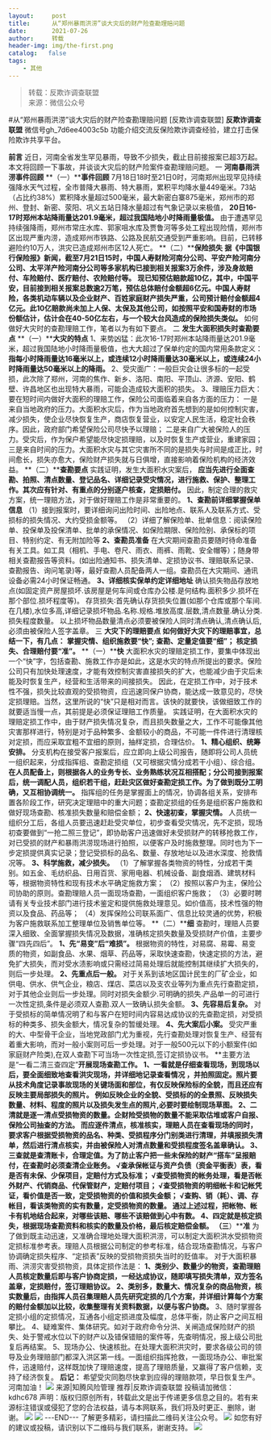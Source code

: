 ```yaml
---
layout:     post
title:      从“郑州暴雨洪涝”谈大灾后的财产险查勘理赔问题
date:       2021-07-26
author:     转载
header-img: img/the-first.png
catalog:   false
tags:
    - 其他
---
```


<blockquote><p>转载：反欺诈调查联盟<br>
来源：微信公众号</p></blockquote>

#从“郑州暴雨洪涝”谈大灾后的财产险查勘理赔问题
[反欺诈调查联盟]
**反欺诈调查联盟**
微信号gh_7d6ee4003c5b
功能介绍交流反保险欺诈调查经验，建立打击保险欺诈共享平台。

**前言**
近日，河南全省发生罕见暴雨，导致不少损失，截止目前接报案已超3万起。本文将回顾一下事故，并谈谈大灾后的财产险案件查勘理赔问题。
一
**河南暴雨洪涝事件回顾**
**（一）****事件回顾**
7月18日18时至21日0时，河南郑州出现罕见持续强降水天气过程，全市普降大暴雨、特大暴雨，累积平均降水量449毫米。73站（占比约38%）累积降水量超过500毫米，最大新密白寨875毫米，郑州市的郑州、登封、新密、荥阳、巩义五站日降水量超过有气象记录以来极值，
**20日16-17时郑州本站降雨量达201.9毫米，超过我国陆地小时降雨量极值。**
由于遭遇罕见持续强降雨，郑州市常庄水库、郭家咀水库及贾鲁河等多处工程出现险情，郑州市区出现严重内涝，造成郑州市铁路、公路及民航交通受到严重影响。目前，已转移避险约10万人，洪灾已造成郑州市区12人死亡。
**（二）****保险损失**
**据《中国银行保险报》新闻，截至7月21日15时，中国人寿财险河南分公司、平安产险河南分公司、太平洋产险河南分公司等多家机构已接到相关报案3万余件，涉及身故赔付、车险赔付、医疗赔付、农险赔付等。**
**现已知预估赔款超10亿，其中，中国平安，目前接到相关报案总数逾2万笔，预估总体赔付金额超6亿元。中国人寿财险，各类机动车辆以及企业财产、百姓家庭财产损失严重，公司预计赔付金额超4亿元。此10亿赔款尚未加上人保、太保及其他公司，如按照平安和国寿财的市场份额估计，估计会在40-50亿左右，与一个较大台风造成的保险损失类似。**
如何做好大灾时的查勘理赔工作，笔者以为有如下要点。
二
**发生大面积损失时查勘要点**
**（一）****大灾的特点**
1、来势凶猛：此次16-17时郑州本站降雨量达201.9毫米，超过我国陆地小时降雨量极值，也大大超过了保单约定的国内常用条款定义：
**指每小时降雨量达16毫米以上，或连续12小时降雨量达30毫米以上，或连续24小时降雨量达50毫米以上的降雨。**
2、受灾面广：一般巨灾会让很多标的一起受损，此次除了郑州，河南的焦作、新乡、洛阳、南阳、平顶山、济源、安阳、鹤壁、许昌地区也出现特大暴雨，可能会造成较大面积的损失。
3、理赔压力巨大：要在短时间内做好大面积的理赔工作，保险公司面临着来自各方面的压力：
一是来自当地政府的压力。大面积水灾后，作为当地政府首先想到的是如何控制灾害，减少损失，使企业尽快恢复生产，商店恢复营业，以安定人民生活，稳定社会秩序。因此，政府部门希望保险公司尽快予以理赔；
二是来自广大被保险人的压力。受灾后，作为保户希望能尽快定损理赔，以及时恢复生产或营业，重建家园；
三是来自时间的压力。大面积水灾与其它灾害所不同的是损失与时间是成正比，时间愈长，损失亦愈大，保险财产损失就与日俱增，直接影响着保险机构的经济效益。
**（二）****查勘要点**
实践证明，发生大面积水灾案后，
**应当先进行全面查勘、拍照、清点数量、登记品名、详细记录受灾情况，进行施救、保护、整理工作。其次应有针对、有重点的分别逐户核查，定损赔付。**
因此，制定合理的救灾方案，统一理赔方法，对于做好理赔工作是非常重要的。
**1、查勘前详细掌握保单信息**
（1）接到报案时，要详细询问出险时间、出险地点、联系人及联系方式、受损标的损失情况、大约受损金额等。
（2）详细了解保险单、批单信息：阅读保险单、投保单及投保清单、批单的承保情况、如保险期限、保险险别、承保标的项目、特别约定、有无附加险等
**2、查勘员准备**
在大灾期间查勘员要随时待命准备有关工具。如工具（相机、手电、卷尺、雨衣、雨裤、雨靴、安全帽等）；随身带相关查勘报告等资料。(如出险通知书、损失清单、定损协议书、理赔联系记录、查勘报告、询问笔录)等，最好查勘人员配备两人一组。查勘员在大灾期间、通讯设备必需24小时保证畅通。
**3、详细核实保单约定详细地址**
确认损失物品存放地点(如固定资产房屋损坏.该房屋是何车间或仓库办公楼.是何结构.面积多少.损坏在那个部位.损坏程度等)。
存货损失∶首先确认存货损失位置(如那个仓库或那个车间.在几楼),水位多高,详细记录损坏物品.名称.规格.堆放高度.层数,清点数量.确认分类.损失程度数量。
以上损坏物品数量清点必须要被保险人同时清点确认,清点确认后,必须由被保险人签字盖章。
三
**大灾下的理赔要点**
**如何做好大灾下的理赔事宜，总结一下，有几点：**
**掌握灾情、组织施救要“快”;**
**查勘、定量定值要“细”；**
**核定损失、合理赔付要“准”。**
**（一）****快**
大面积水灾的理赔定损工作，要集中体现出一个“快”字，包括查勘、施救工作亦是如此，这是水灾的特点所提出的要求。保险公司只有加快处理速度，才能有效控制灾害直接损失的扩大，也能减少由于灾后未能及时恢复生产，经营和生活带来的间接损失。
因此，在定损工作中，对于技术性不强，损失比较直观的受损物资，应迅速同保户协商，能达成一致意见的，尽快定损理赔。当然，这里所说的“快”只是相对而言。该快的就要快，该做细致工作的就要适当慢一点，其前提是必须保证理赔工作质量。
实践证明，在大面积水灾的理赔定损工作中，由于财产损失情况复杂，而且损失数量之大，工作不可能像其他灾害那样进行，特别是对于品种繁多、金额较小的商品，不可能一件件进行清理核对定损，而应采取宜粗不宜细的原则，抽样定损，合理估价。
**1、精心组织、统筹安排。**
分支机构在接受客户报案后，应立即向上级公司报告，随即将公司人员统一组织起来，分成指挥组、查勘定损组（又可根据灾情分成若干小组）、综合组。
**在人员配备上，则根据各人的业务专长、业务熟练状况互相搭配；分公司接到报案后，统一调配人员，组织若干组，赶赴灾区做好查勘定损工作。为了做到既分工明确，又互相协调统一。**
指挥组的任务是掌握面上的情况，协调各组关系，安排布置各阶段工作，研究决定理赔中的重大问题；查勘定损组的任务是组织客户施救和做好现场查勘、核准损失数量和赔偿金额；
**2、快速初查，掌握灾情。**
人员统一组织分工后，各组人员要迅速赶赴受灾单位，初步查看受灾情况，先不定损，现场初查要做到“一抢二照三登记”，即协助客户迅速做好未受损财产的转移抢救工作，对已受损的财产和暴雨洪涝现场进行拍照，以便客户及时施救整理。同时也为下一步定损提供真实记录；登记受损标的品名、数量、存放地址以及进水深度、抢救情况等。
**3、科学施救，减少损失。**
（1）了解掌握各类物资的特性，分成若干类别。如五金、毛纺织品、日用百货、家用电器、机械设备、副食烟酒、建筑材料等，根据物资特性和现有技术水平确定施救方案；
（2）按照以客户为主，保险公司协助的原则。查勘理赔人员一面现场查勘，一面组织客户施救；
（3）必要时聘请有关专业技术部门进行技术鉴定和提供施救处理意见。如价值高，技术性强的物资以及食品、药品等；
（4）发挥保险公司联系面广、信息比较灵通的优势，积极为客户施救联系加工整理单位及销售单位等。
**（二）****细**
查勘时，理赔人员要深入细致、全面掌握损失情况及数据，准确核定损失数量及受损财产价值，主要步骤“四先四后”。
**1、先“易变”后“难损”。**
根据物资的特性，对易腐、易霉、易变质的物资，如副食品、水果、烟草、药品等，采取快速查勘，快速定损的方法，避免扩大损失，而对受水渍影响或只需经过简易处理后就能控制其继续扩大损失的，则后一步处理。
**2、先重点后一般。**
对于关系到该地区国计民生的厂矿企业，如供电、供水、供气企业，粮店、煤店、菜店以及支农业等列为重点先行查勘定损，对于其他企业则后一步处理。同时对损失金额少.可明确的损失.产品单一的可进行一次性定损,条件是必须双人查勘.双人一致确认损失金额。
**3、先容易后复杂。**
对于受损标的简单情况明了和与客户在短时间内容易达成协议的先查勘定损，对受损标的种类多、损失金额大，情况复杂的暂缓处理。
**4、先大案后小案。**
受灾严重的大、中型骨干企业，当地党政部门尤为重视，先行查勘处理对恢复生产、经营有着重大影响，而对一般小案则可后一步处理。对于一般500元以下的小额案件(如家庭财产险类),在双人查勘下可当场一次性定损,签订定损协议书。
**主要方法是“一看二清三查四定”**开展现场查勘工作。
**1、一看**就是仔细查看现场，到现场以后，要全面细致地查看洪灾现场，并详细地记录查看情况
，并拍照固定。照片要从技术角度记录事故现场的关键场面和部位，有仅反映保险标的全貌，而且还应有反映主要局部损失的照片。
**例如反映企业的全貌、受损标的的全景照、反映损失数量、材料、程度的照片以及损失发生点的照片,必要时要绘制现场草图。**
**2、二清**就是逐一清点受损物资的数量。企财险受损物的数量不能采取估堆或客户自报、保险公司抽查的方法。
**而应逐件清点，核准核实，理赔人员在查看现场的同时，要求客户根据受损物资的品名、种类、受损程序分门别类进行清理，并填报损失清单，然后进行清点核实，并由被保险人对清点数量和受损程度签名盖章确认。**
**3、三查**就是查清账卡，合理定值。为了防止客户把一些未保险的财产“搭车”呈报赔付，在查勘时必须查清企业账务。
√查承保帐证与资产负债（资金平衡表）表，看是否有未保、少保项目，定赔付方式及标准；
√查受损物资的帐务处理，看是否帐外财产、代销商品、代保管财产，定赔付项目；
√查受损物资的明细帐卡和记帐凭证，看价值是否一致，定受损物资的价值和损失金额；
√查购、销（耗）、调、存帐目，看该类物资的实有数量，定受损物资的数量。
通过上述过程，把帐物、帐卡有机地结合起来，对哪些该赔、哪些不该赔做到心中有数。
**4、四定**就是核定损失，根据现场查勘资料和核实的数量及价格，最后核定赔偿金额。
**（三****）****准**
为了做到既主动迅速，又准确合理地处理大面积洪涝，可以制定大面积洪水受损物资定损标准参考表。理赔人员根据公司制定的参考标准，结合现场查勘情况，与客户协调确定损失程序、“定损表”反映的受损物资损失当时的贬值率。
对于大面积暴雨、洪涝灾害受损物资，具体定损作法是：
**1、类别少、数量少的物资，查勘理赔人员核定数量后即与客户协商定损，一经达成协议，随即填写损失清单，双方签名盖章，定损赔付，签订理赔协议。**
**2、类别多，数量大、情况复杂的商品物资，核实数量后，由指挥人员召集理赔人员先研究定损的几个方案，并详细计算每个方案的赔付金额加以比较，收集整理有关资料数据，以便与客户协商。**
3、随时掌握各定损小组的定损情况，互通各小组定损进度及幅度，总体平衡，防止客户之间互相攀比。
4、疑难案件、集体研究。如对于政府命令分洪、关闸造成保险财产的损失、处于警戒水位以下的财产以及错保错赔的案件等，先查明情况，报上级公司批复后再结案。
5、现场办公、快速核批。在处理大面积洪灾时，要求各级公司的领导及业务理赔部门都深入洪区第一线。一面组织指挥抢救，一面现场办公、审批案件，迅速赔付，这样既加快了理赔速度，提高了理赔质量，又赢得了客户信赖，支持了经济恢复。
**后记：**
希望受灾同胞尽快拿到应得的理赔款项，早日恢复生产。河南加油！
![]({{site.baseurl}}/postimg/B60mUwCAyLoUQopHkdtEBYVvu2oCOLy4JxFcSia196LicORw8fRPm61JuJ2w0W7ejhx571gWtfMEibMDJOYZ0zSkQ.jpeg)
来源|知腾风险管理
推荐|反欺诈调查联盟
投稿请加微信：kdhc678
声明：版权归原创所有，转载此文是出于传递更多信息之目的。若有来源标注错误或侵犯了您的合法权益，请与本网联系，我们将及时更正、删除，谢谢。
![]({{site.baseurl}}/postimg/L6usUGPiatBSs5Yxdp5NU9dpdqWanE7Mq7XpTo0mwlia1gia9NNFGTRYKdpVvrK2KgpAPictg52F8U9sicXI1jQ1dzA.jpeg)
![]({{site.baseurl}}/postimg/L6usUGPiatBRHiaTnBLKdskSP3wYDcZtJf2f60h3UdpFM6GSwK7CCH2tbN5oylMEt626eF9adsGd1vhInpcsALqA.png)
\---END---
了解更多精彩，请扫描此二维码关注公众号。
![]({{site.baseurl}}/postimg/L6usUGPiatBSs5Yxdp5NU9dpdqWanE7MqCqBlT3XLvPJX3Gf5uyzzsibZ3VPBdLY8ianrrF0435iblVibnnsnhQtsrA.png)
如您有好的建议或投稿，请识别以下二维码与我们联系，谢谢支持。
![]({{site.baseurl}}/postimg/L6usUGPiatBQwdLyMGicT8wxqfiaCa6ZGVwvw532Y5ibzI310laL8joGkjZx1Ua78ibU6yfZQiagUmZCIvzrumMBoiaYg.jpeg)
